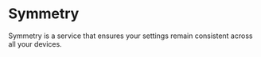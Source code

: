 # Symmetry
Symmetry is a service that ensures your settings remain consistent across all your devices.
